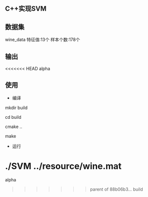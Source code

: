 ## C++实现SVM
## 数据集
wine_data
特征值:13个
样本个数:178个
## 输出
<<<<<<< HEAD
alpha
## 使用

- 编译

mkdir build

cd build

cmake ..

make

- 运行

./SVM ../resource/wine.mat
=======
alpha
>>>>>>> parent of 88b06b3... build
